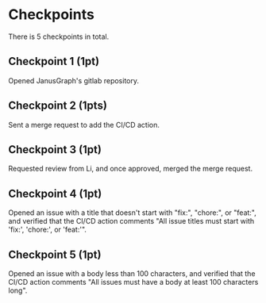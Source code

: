 # Checkpoints

There is 5 checkpoints in total.

## Checkpoint 1 (1pt)

Opened JanusGraph's gitlab repository.

## Checkpoint 2 (1pts)

Sent a merge request to add the CI/CD action.

## Checkpoint 3 (1pt)

Requested review from Li, and once approved, merged the merge request.

## Checkpoint 4 (1pt)

Opened an issue with a title that doesn't start with "fix:", "chore:", or "feat:", and verified that the CI/CD action comments "All issue titles must start with 'fix:', 'chore:', or 'feat:'".

## Checkpoint 5 (1pt)

Opened an issue with a body less than 100 characters, and verified that the CI/CD action comments "All issues must have a body at least 100 characters long".
